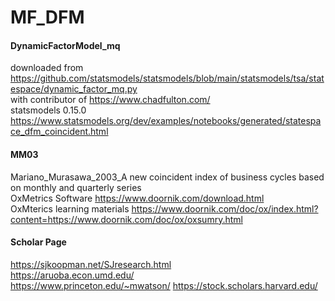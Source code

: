 # MF_DFM

#### DynamicFactorModel_mq 
downloaded from https://github.com/statsmodels/statsmodels/blob/main/statsmodels/tsa/statespace/dynamic_factor_mq.py
<br> with contributor of https://www.chadfulton.com/
<br> statsmodels 0.15.0 https://www.statsmodels.org/dev/examples/notebooks/generated/statespace_dfm_coincident.html
#### MM03
Mariano_Murasawa_2003_A new coincident index of business cycles based on monthly and quarterly series
<br> OxMetrics Software https://www.doornik.com/download.html
<br> OxMterics learning materials https://www.doornik.com/doc/ox/index.html?content=https://www.doornik.com/doc/ox/oxsumry.html

#### Scholar Page 
https://sjkoopman.net/SJresearch.html 
<br> https://aruoba.econ.umd.edu/
<br> https://www.princeton.edu/~mwatson/
https://stock.scholars.harvard.edu/
